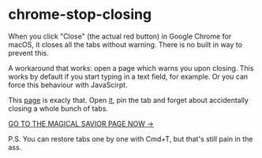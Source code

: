 # chrome-stop-closing

When you click "Close" (the actual red button) in Google Chrome for macOS, it closes all the tabs without warning. There is no built in way to prevent this. 

A workaround that works: open a page which warns you upon closing. This works by default if you start typing in a text field, for example. Or you can force this behaviour with JavaScirpt.

This [page](https://rakh.im/chrome-stop-closing/) is exacly that. Open [it](https://rakh.im/chrome-stop-closing/), pin the tab and forget about accidentally closing a whole bunch of tabs.

[GO TO THE MAGICAL SAVIOR PAGE NOW →](https://rakh.im/chrome-stop-closing/)

P.S. You can restore tabs one by one with Cmd+T, but that's still pain in the ass.
